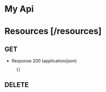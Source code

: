 # My Api

# Resources [/resources]

## GET

+ Response 200 (application/json)

        {}

## DELETE
